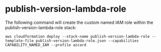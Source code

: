 # publish-version-lambda-role

The following command will create the custom named IAM role within the publish-version-lambda-role stack:

```
aws cloudformation deploy --stack-name publish-version-lambda-role --template-file publish-version-lambda-role.json --capabilities CAPABILITY_NAMED_IAM --profile azcard
```
